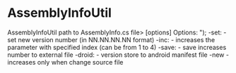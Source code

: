 # AssemblyInfoUtil
AssemblyInfoUtil path to AssemblyInfo.cs file> [options]
Options: ");
  -set:<new version number> - set new version number (in NN.NN.NN.NN format)
  -inc:<parameter index> - increases the parameter with specified index (can be from 1 to 4)
  -save:<external file> - save increases number to external file
  -droid:<android manifest file> - version store to android manifest file
  -new - increases only when change source file
